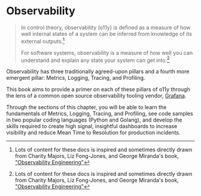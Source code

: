 # Observability

> In control theory, observability (o11y) is defined as a measure of how well internal states of a system can be inferred from knowledge of its external outputs.[^1]
> 
> For software systems, observability is a measure of how well you can understand and explain any state your system can get into.[^1]

Observability has three traditionally agreed-upon pillars and a fourth more emergent pillar: Metrics, Logging, Tracing, and Profiling.

This book aims to provide a primer on each of these pillars of o11y through the lens of a common open source observability tooling vendor, [Grafana](https://grafana.com/).

Through the sections of this chapter, you will be able to learn the fundamentals of Metrics, Logging, Tracing, and Profiling, see code samples in two popular coding languages (Python and Golang), and develop the skills required to create high signal, insightful dashboards to increase visibility and reduce Mean Time to Resolution for production incidents.

[^1]: Lots of content for these docs is inspired and sometimes directly drawn from Charity Majors, Liz Fong-Jones, and George Miranda's book, ["Observability Engineering"](https://info.honeycomb.io/observability-engineering-oreilly-book-2022)
